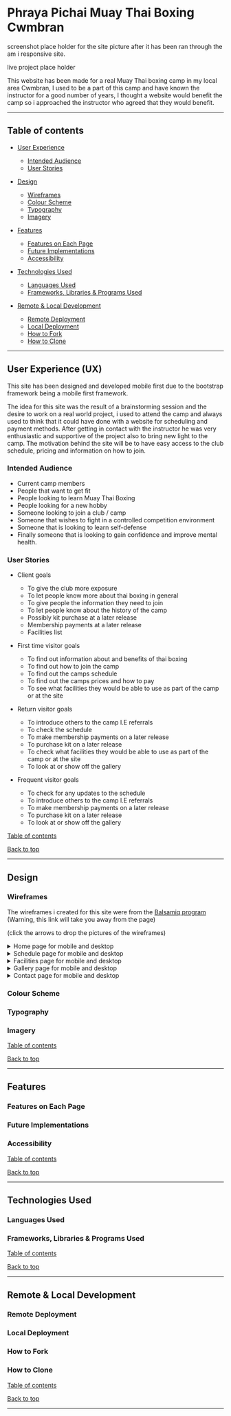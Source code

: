 # Phraya Pichai Muay Thai Boxing Cwmbran

screenshot place holder for the site picture after it has been ran through the am i responsive site.

live project place holder

This website has been made for a real Muay Thai boxing camp in my local area Cwmbran, I used to be a part of this camp and have known the instructor for a good number of years, I thought a website would benefit the camp so i approached the instructor who agreed that they would benefit.

---

## Table of contents

* [User Experience](#user-experience-ux)
    * [Intended Audience](#intended-audience)
    * [User Stories](#user-stories)

* [Design](#design)
    * [Wireframes](#wireframes)
    * [Colour Scheme](#colour-scheme)
    * [Typography](#typography)
    * [Imagery](#imagery)

* [Features](#features)
    * [Features on Each Page](#features-on-each-page)
    * [Future Implementations](#future-implementations)
    * [Accessibility](#accessibility)

* [Technologies Used](#technologies-used)
    * [Languages Used](#languages-used)
    * [Frameworks, Libraries & Programs Used](#frameworks-libraries-and-programs-used)

* [Remote & Local Development](#remote-and-local-deployment)
    * [Remote Deployment](#remote-deployment)
    * [Local Deployment](#local-deployment)
    * [How to Fork](#how-to-fork)
    * [How to Clone](#how-to-clone)

---

## User Experience (UX)

This site has been designed and developed mobile first due to the bootstrap framework being a mobile first framework.

The idea for this site was the result of a brainstorming session and the desire to work on a real world project, i used to attend the camp and always used to think that it could have done with a website for scheduling and payment methods. After getting in contact with the instructor he was very enthusiastic and supportive of the project also to bring new light to the camp. The motivation behind the site will be to have easy access to the club schedule, pricing and information on how to join.

### Intended Audience

* Current camp members
* People that want to get fit
* People looking to learn Muay Thai Boxing
* People looking for a new hobby
* Someone looking to join a club / camp 
* Someone that wishes to fight in a controlled competition environment
* Someone that is looking to learn self-defense
* Finally someone that is looking to gain confidence and improve mental health.

### User Stories

* Client goals
    * To give the club more exposure 
    * To let people know more about thai boxing in general
    * To give people the information they need to join
    * To let people know about the history of the camp
    * Possibly kit purchase at a later release
    * Membership payments at a later release
    * Facilities list

* First time visitor goals
    * To find out information about and benefits of thai boxing
    * To find out how to join the camp
    * To find out the camps schedule
    * To find out the camps prices and how to pay
    * To see what facilities they would be able to use as part of the camp or at the site

* Return visitor goals
    * To introduce others to the camp I.E referrals
    * To check the schedule
    * To make membership payments on a later release
    * To purchase kit on a later release
    * To check what facilities they would be able to use as part of the camp or at the site
    * To look at or show off the gallery

* Frequent visitor goals
    * To check for any updates to the schedule
    * To introduce others to the camp I.E referrals
    * To make membership payments on a later release
    * To purchase kit on a later release
    * To look at or show off the gallery

[Table of contents](#table-of-contents)

[Back to top](#phraya-pichai-muay-thai-boxing-cwmbran)

---

## Design

### Wireframes

The wireframes i created for this site were from the [Balsamiq program](https://balsamiq.com/) (Warning, this link will take you away from the page)

(click the arrows to drop the pictures of the wireframes)

<details>
<summary>Home page for mobile and desktop</summary>
<br>

![Home page wireframe for mobile](assets/images/muay%20thai%20home%20mobile.png)
![Home page wireframe for desktop](assets/images/muay%20thai%20home.png)

</details>

<details>
<summary>Schedule page for mobile and desktop</summary>
<br>

![Schedule page wireframe for mobile](assets/images/muay%20thai%20schedule%20mobile%20fixed.png)
![Schedule page wireframe for desktop](assets/images/muay%20thai%20schedule.png)

</details>

<details>
<summary>Facilities page for mobile and desktop</summary>
<br>

![Facilities page wireframe for mobile](assets/images/muay%20thai%20facilities%20mobile.png)
![Facilities page wireframe for desktop](assets/images/muay%20thai%20facilities.png)

</details>

<details>
<summary>Gallery page for mobile and desktop</summary>
<br>

![Gallery page wireframe for mobile](assets/images/muay%20thai%20gallery%20mobile%20fixed.png)
![Gallery page wireframe for desktop](assets/images/muay%20thai%20gallery.png)

</details>

<details>
<summary>Contact page for mobile and desktop</summary>
<br>

![Contact page wireframe for mobile](assets/images/muay%20thai%20contact%20mobile.png)
![Contact page wireframe for desktop](assets/images/muay%20thai%20contact.png)

</details>

### Colour Scheme

### Typography

### Imagery

[Table of contents](#table-of-contents)

[Back to top](#phraya-pichai-muay-thai-boxing-cwmbran)

---

## Features

### Features on Each Page

### Future Implementations

### Accessibility

[Table of contents](#table-of-contents)

[Back to top](#phraya-pichai-muay-thai-boxing-cwmbran)

---

## Technologies Used

### Languages Used

### Frameworks, Libraries & Programs Used

[Table of contents](#table-of-contents)

[Back to top](#phraya-pichai-muay-thai-boxing-cwmbran)

---

## Remote & Local Development

### Remote Deployment

### Local Deployment

### How to Fork

### How to Clone

[Table of contents](#table-of-contents)

[Back to top](#phraya-pichai-muay-thai-boxing-cwmbran)

---
